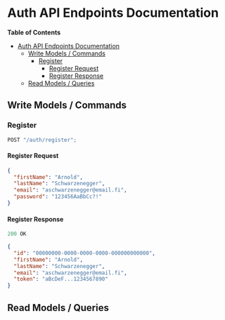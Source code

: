 # Auth API Endpoints Documentation

**Table of Contents**

- [Auth API Endpoints Documentation](#auth-api-endpoints-documentation)
  - [Write Models / Commands](#write-models--commands)
    - [Register](#register)
      - [Register Request](#register-request)
      - [Register Response](#register-response)
  - [Read Models / Queries](#read-models--queries)

## Write Models / Commands

### Register

```js
POST "/auth/register";
```

#### Register Request

```json
{
  "firstName": "Arnold",
  "lastName": "Schwarzenegger",
  "email": "aschwarzenegger@email.fi",
  "password": "123456AaBbCc?!"
}
```

#### Register Response

```js
200 OK
```

```json
{
  "id": "00000000-0000-0000-0000-000000000000",
  "firstName": "Arnold",
  "lastName": "Schwarzenegger",
  "email": "aschwarzenegger@email.fi",
  "token": "aBcDeF...1234567890"
}
```

## Read Models / Queries
